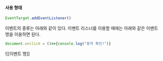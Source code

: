 #### 사용 형태
```js
EventTarget.addEventListener()
```

이벤트의 종류는 아래와 같이 있다.
이벤트 리스너를 이용할 때에는 아래와 같은 이벤트 명을 이용하면 된다.
```js
document.onclick = ()=>{console.log("동작 확인!")}
```

![[이벤트 명]]